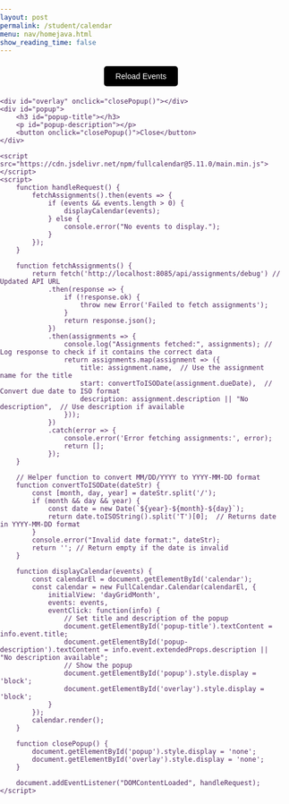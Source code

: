 ```yaml
---
layout: post
permalink: /student/calendar
menu: nav/homejava.html
show_reading_time: false
---
```


<!DOCTYPE html>
<html lang="en">
<head>
    <meta charset="UTF-8">
    <meta name="viewport" content="width=device-width, initial-scale=1.0">
    <title>Calendar</title>
    <link href="https://cdn.jsdelivr.net/npm/fullcalendar@5.11.0/main.min.css" rel="stylesheet">
    <style>
        body {
            font-family: Arial, sans-serif;
            margin: 0;
            padding: 0;
            color: #4a235a;
        }
        button {
            display: block;
            margin: 20px auto;
            padding: 10px 20px;
            background-color: #000000;
            color: #ffffff;
            border: none;
            border-radius: 5px;
            cursor: pointer;
            font-size: 1em;
            transition: background-color 0.3s ease;
        }
        button:hover {
            background-color: #9c27b0;
        }
        #calendar {
            max-width: 900px;
            margin: 20px auto;
            padding: 0 20px;
            background-color: black;
            border-radius: 8px;
            box-shadow: 0 4px 8px rgba(0, 0, 0, 0.1);
        }
        #popup {
            display: none;
            position: fixed;
            top: 50%;
            left: 50%;
            transform: translate(-50%, -50%);
            background-color: #ffffff;
            padding: 20px;
            border-radius: 8px;
            box-shadow: 0 4px 8px rgba(0, 0, 0, 0.2);
            max-width: 400px;
            text-align: center;
            z-index: 1000;
        }
        #popup p {
            color: black;  
        }
        #popup h3 {
            margin: 0 0 10px;
            color: black;
        }
        #popup button {
            margin-top: 10px;
            padding: 5px 15px;
            background-color: #7DF9FF;
            color: #ffffff;
            border: none;
            border-radius: 5px;
            cursor: pointer;
        }
        #popup button:hover {
            background-color: #9c27b0;
        }
        #overlay {
            display: none;
            position: fixed;
            top: 0;
            left: 0;
            width: 100%;
            height: 100%;
            background: rgba(0, 0, 0, 0.5);
            z-index: 999;
        }
    </style>
</head>
<body>
    <button onclick="handleRequest()">Reload Events</button>
    <div id="calendar"></div>

    <div id="overlay" onclick="closePopup()"></div>
    <div id="popup">
        <h3 id="popup-title"></h3>
        <p id="popup-description"></p>
        <button onclick="closePopup()">Close</button>
    </div>

    <script src="https://cdn.jsdelivr.net/npm/fullcalendar@5.11.0/main.min.js"></script>
    <script>
        function handleRequest() {
            fetchAssignments().then(events => {
                if (events && events.length > 0) {
                    displayCalendar(events);
                } else {
                    console.error("No events to display.");
                }
            });
        }

        function fetchAssignments() {
            return fetch('http://localhost:8085/api/assignments/debug') // Updated API URL
                .then(response => {
                    if (!response.ok) {
                        throw new Error('Failed to fetch assignments');
                    }
                    return response.json();
                })
                .then(assignments => {
                    console.log("Assignments fetched:", assignments); // Log response to check if it contains the correct data
                    return assignments.map(assignment => ({
                        title: assignment.name,  // Use the assignment name for the title
                        start: convertToISODate(assignment.dueDate),  // Convert due date to ISO format
                        description: assignment.description || "No description",  // Use description if available
                    }));
                })
                .catch(error => {
                    console.error('Error fetching assignments:', error);
                    return [];
                });
        }

        // Helper function to convert MM/DD/YYYY to YYYY-MM-DD format
        function convertToISODate(dateStr) {
            const [month, day, year] = dateStr.split('/');
            if (month && day && year) {
                const date = new Date(`${year}-${month}-${day}`);
                return date.toISOString().split('T')[0];  // Returns date in YYYY-MM-DD format
            }
            console.error("Invalid date format:", dateStr);
            return ''; // Return empty if the date is invalid
        }

        function displayCalendar(events) {
            const calendarEl = document.getElementById('calendar');
            const calendar = new FullCalendar.Calendar(calendarEl, {
                initialView: 'dayGridMonth',
                events: events,
                eventClick: function(info) {
                    // Set title and description of the popup
                    document.getElementById('popup-title').textContent = info.event.title;
                    document.getElementById('popup-description').textContent = info.event.extendedProps.description || "No description available";
                    // Show the popup
                    document.getElementById('popup').style.display = 'block';
                    document.getElementById('overlay').style.display = 'block';
                }
            });
            calendar.render();
        }

        function closePopup() {
            document.getElementById('popup').style.display = 'none';
            document.getElementById('overlay').style.display = 'none';
        }

        document.addEventListener("DOMContentLoaded", handleRequest);
    </script>
</body>
</html>
